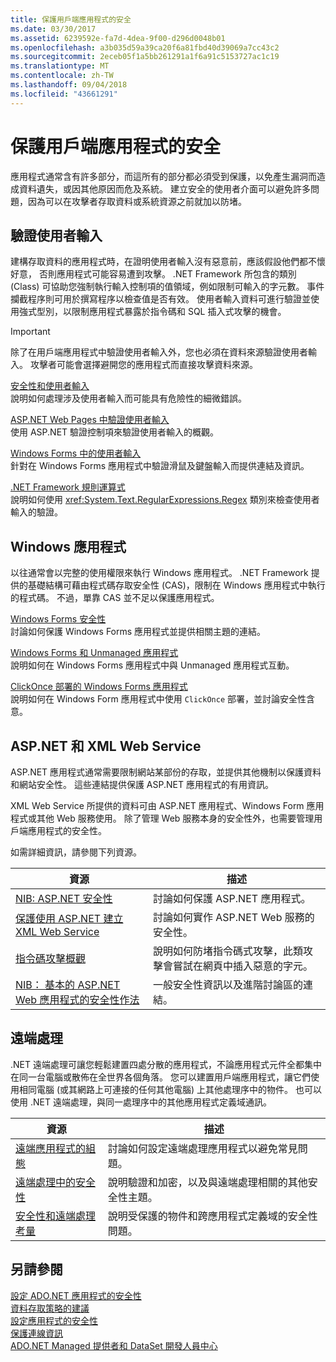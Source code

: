 ```yaml
---
title: 保護用戶端應用程式的安全
ms.date: 03/30/2017
ms.assetid: 6239592e-fa7d-4dea-9f00-d296d0048b01
ms.openlocfilehash: a3b035d59a39ca20f6a81fbd40d39069a7cc43c2
ms.sourcegitcommit: 2eceb05f1a5bb261291a1f6a91c5153727ac1c19
ms.translationtype: MT
ms.contentlocale: zh-TW
ms.lasthandoff: 09/04/2018
ms.locfileid: "43661291"
---
```

# <a name="secure-client-applications"></a>保護用戶端應用程式的安全
應用程式通常含有許多部分，而這所有的部分都必須受到保護，以免產生漏洞而造成資料遺失，或因其他原因而危及系統。 建立安全的使用者介面可以避免許多問題，因為可以在攻擊者存取資料或系統資源之前就加以防堵。  
  
## <a name="validate-user-input"></a>驗證使用者輸入  
 建構存取資料的應用程式時，在證明使用者輸入沒有惡意前，應該假設他們都不懷好意， 否則應用程式可能容易遭到攻擊。 .NET Framework 所包含的類別 (Class) 可協助您強制執行輸入控制項的值領域，例如限制可輸入的字元數。 事件攔截程序則可用於撰寫程序以檢查值是否有效。 使用者輸入資料可進行驗證並使用強式型別，以限制應用程式暴露於指令碼和 SQL 插入式攻擊的機會。  
  
> [!IMPORTANT]
>  除了在用戶端應用程式中驗證使用者輸入外，您也必須在資料來源驗證使用者輸入。 攻擊者可能會選擇避開您的應用程式而直接攻擊資料來源。  
  
 [安全性和使用者輸入](../../../../docs/standard/security/security-and-user-input.md)  
 說明如何處理涉及使用者輸入而可能具有危險性的細微錯誤。  
  
 [ASP.NET Web Pages 中驗證使用者輸入](https://msdn.microsoft.com/library/4ad3dacb-89e0-4cee-89ac-40a3f2a85461)  
 使用 ASP.NET 驗證控制項來驗證使用者輸入的概觀。  
  
 [Windows Forms 中的使用者輸入](../../../../docs/framework/winforms/user-input-in-windows-forms.md)  
 針對在 Windows Forms 應用程式中驗證滑鼠及鍵盤輸入而提供連結及資訊。  
  
 [.NET Framework 規則運算式](../../../../docs/standard/base-types/regular-expressions.md)  
 說明如何使用 <xref:System.Text.RegularExpressions.Regex> 類別來檢查使用者輸入的驗證。  
  
## <a name="windows-applications"></a>Windows 應用程式  
 以往通常會以完整的使用權限來執行 Windows 應用程式。 .NET Framework 提供的基礎結構可藉由程式碼存取安全性 (CAS)，限制在 Windows 應用程式中執行的程式碼。 不過，單靠 CAS 並不足以保護應用程式。  
  
 [Windows Forms 安全性](../../../../docs/framework/winforms/windows-forms-security.md)  
 討論如何保護 Windows Forms 應用程式並提供相關主題的連結。  
  
 [Windows Forms 和 Unmanaged 應用程式](../../../../docs/framework/winforms/advanced/windows-forms-and-unmanaged-applications.md)  
 說明如何在 Windows Forms 應用程式中與 Unmanaged 應用程式互動。  
  
 [ClickOnce 部署的 Windows Forms 應用程式](https://msdn.microsoft.com/library/34d8c770-48f2-460c-8d67-4ea5684511df)  
 說明如何在 Windows Form 應用程式中使用 `ClickOnce` 部署，並討論安全性含意。  
  
## <a name="aspnet-and-xml-web-services"></a>ASP.NET 和 XML Web Service  
 ASP.NET 應用程式通常需要限制網站某部份的存取，並提供其他機制以保護資料和網站安全性。 這些連結提供保護 ASP.NET 應用程式的有用資訊。  
  
 XML Web Service 所提供的資料可由 ASP.NET 應用程式、Windows Form 應用程式或其他 Web 服務使用。 除了管理 Web 服務本身的安全性外，也需要管理用戶端應用程式的安全性。  
  
 如需詳細資訊，請參閱下列資源。  
  
|資源|描述|  
|--------------|-----------------|  
|[NIB: ASP.NET 安全性](https://msdn.microsoft.com/library/04b37532-18d9-40b4-8e5f-ee09a70b311d)|討論如何保護 ASP.NET 應用程式。|  
|[保護使用 ASP.NET 建立 XML Web Service](https://msdn.microsoft.com/library/354b2ab1-2782-4542-b32a-dc560178b90c)|討論如何實作 ASP.NET Web 服務的安全性。|  
|[指令碼攻擊概觀](https://msdn.microsoft.com/library/772c7312-211a-4eb3-8d6e-eec0aa1dcc07)|說明如何防堵指令碼式攻擊，此類攻擊會嘗試在網頁中插入惡意的字元。|  
|[NIB： 基本的 ASP.NET Web 應用程式的安全性作法](https://msdn.microsoft.com/library/94a52ab8-731d-417e-b997-721baf43df38)|一般安全性資訊以及進階討論區的連結。|  
  
## <a name="remoting"></a>遠端處理  
 .NET 遠端處理可讓您輕鬆建置四處分散的應用程式，不論應用程式元件全都集中在同一台電腦或散佈在全世界各個角落。 您可以建置用戶端應用程式，讓它們使用相同電腦 (或其網路上可連接的任何其他電腦) 上其他處理序中的物件。 也可以使用 .NET 遠端處理，與同一處理序中的其他應用程式定義域通訊。  
  
|資源|描述|  
|--------------|-----------------|  
|[遠端應用程式的組態](https://msdn.microsoft.com/library/92c0c097-d984-4315-835b-7490ecdf1097)|討論如何設定遠端處理應用程式以避免常見問題。|  
|[遠端處理中的安全性](https://msdn.microsoft.com/library/9574262c-d4b1-41c5-8600-24ff147c0add)|說明驗證和加密，以及與遠端處理相關的其他安全性主題。|  
|[安全性和遠端處理考量](../../../../docs/framework/misc/security-and-remoting-considerations.md)|說明受保護的物件和跨應用程式定義域的安全性問題。|  
  
## <a name="see-also"></a>另請參閱  
 [設定 ADO.NET 應用程式的安全性](../../../../docs/framework/data/adonet/securing-ado-net-applications.md)  
 [資料存取策略的建議](https://msdn.microsoft.com/library/72411f32-d12a-4de8-b961-e54fca7faaf5)  
 [設定應用程式的安全性](/visualstudio/ide/securing-applications)  
 [保護連線資訊](../../../../docs/framework/data/adonet/protecting-connection-information.md)  
 [ADO.NET Managed 提供者和 DataSet 開發人員中心](https://go.microsoft.com/fwlink/?LinkId=217917)
